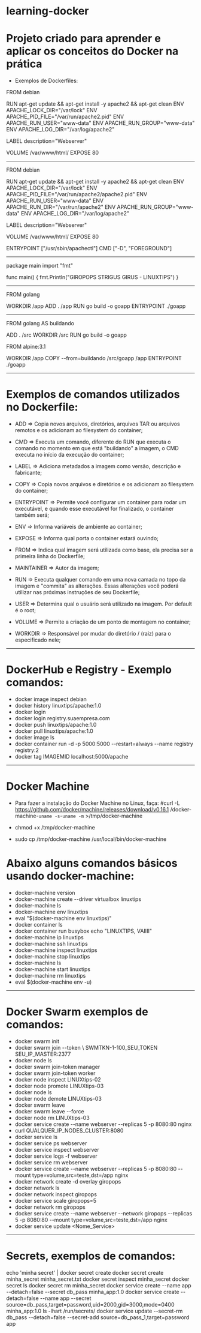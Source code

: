 # learning-docker

# Projeto criado para aprender e aplicar os conceitos do Docker na prática

- Exemplos de Dockerfiles:
 
 FROM debian

RUN apt-get update && apt-get install -y apache2 && apt-get clean
ENV APACHE_LOCK_DIR="/var/lock"
ENV APACHE_PID_FILE="/var/run/apache2.pid"
ENV APACHE_RUN_USER="www-data"
ENV APACHE_RUN_GROUP="www-data"
ENV APACHE_LOG_DIR="/var/log/apache2"

LABEL description="Webserver"

VOLUME /var/www/html/
EXPOSE 80

----------------------------------------------------------------------------------------------
FROM debian

RUN apt-get update && apt-get install -y apache2 && apt-get clean
ENV APACHE_LOCK_DIR="/var/lock"
ENV APACHE_PID_FILE="/var/run/apache2/apache2.pid"
ENV APACHE_RUN_USER="www-data"
ENV APACHE_RUN_DIR="/var/run/apache2"
ENV APACHE_RUN_GROUP="www-data"
ENV APACHE_LOG_DIR="/var/log/apache2"

LABEL description="Webserver"

VOLUME /var/www/html/
EXPOSE 80

ENTRYPOINT ["/usr/sbin/apachectl"]
CMD ["-D", "FOREGROUND"]

----------------------------------------------------------------------------------------------
package main
import "fmt"

func main() {
	fmt.Println("GIROPOPS STRIGUS GIRUS - LINUXTIPS")
}

----------------------------------------------------------------------------------------------
FROM golang

WORKDIR /app
ADD . /app
RUN go build -o goapp
ENTRYPOINT ./goapp

----------------------------------------------------------------------------------------------
FROM golang AS buildando

ADD . /src
WORKDIR /src
RUN go build -o goapp

FROM alpine:3.1

WORKDIR /app
COPY --from=buildando /src/goapp /app
ENTRYPOINT ./goapp

----------------------------------------------------------------------------------------------

# Exemplos de comandos utilizados no Dockerfile:

- ADD => Copia novos arquivos, diretórios, arquivos TAR ou arquivos remotos e os adicionam ao filesystem do container;

- CMD => Executa um comando, diferente do RUN que executa o comando no momento em que está "buildando" a imagem, o CMD executa no início da execução do container;

- LABEL => Adiciona metadados a imagem como versão, descrição e fabricante;

- COPY => Copia novos arquivos e diretórios e os adicionam ao filesystem do container;

- ENTRYPOINT => Permite você configurar um container para rodar um executável, e quando esse executável for finalizado, o container também será;

- ENV => Informa variáveis de ambiente ao container;

- EXPOSE => Informa qual porta o container estará ouvindo;

- FROM => Indica qual imagem será utilizada como base, ela precisa ser a primeira linha do Dockerfile;

- MAINTAINER => Autor da imagem; 

- RUN => Executa qualquer comando em uma nova camada no topo da imagem e "commita" as alterações. Essas alterações você poderá utilizar nas próximas instruções de seu Dockerfile;

- USER => Determina qual o usuário será utilizado na imagem. Por default é o root;

- VOLUME => Permite a criação de um ponto de montagem no container;

- WORKDIR => Responsável por mudar do diretório / (raiz) para o especificado nele;

----------------------------------------------------------------------------------------------

# DockerHub e Registry - Exemplo comandos: 

- docker image inspect debian
- docker history linuxtips/apache:1.0
- docker login
- docker login registry.suaempresa.com
- docker push linuxtips/apache:1.0
- docker pull linuxtips/apache:1.0
- docker image ls
- docker container run -d -p 5000:5000 --restart=always --name registry registry:2
- docker tag IMAGEMID localhost:5000/apache

----------------------------------------------------------------------------------------------

# Docker Machine
 - Para fazer a instalação do Docker Machine no Linux, faça:
 #curl -L https://github.com/docker/machine/releases/download/v0.16.1
/docker-machine-`uname -s`-`uname -m` >/tmp/docker-machine

- chmod +x /tmp/docker-machine 
- sudo cp /tmp/docker-machine /usr/local/bin/docker-machine

# Abaixo alguns comandos básicos usando docker-machine:

- docker-machine version
- docker-machine create --driver virtualbox linuxtips
- docker-machine ls
- docker-machine env linuxtips
- eval "$(docker-machine env linuxtips)"
- docker container ls
- docker container run busybox echo "LINUXTIPS, VAIIII"
- docker-machine ip linuxtips
- docker-machine ssh linuxtips
- docker-machine inspect linuxtips
- docker-machine stop linuxtips
- docker-machine ls 
- docker-machine start linuxtips
- docker-machine rm linuxtips
- eval $(docker-machine env -u)

----------------------------------------------------------------------------------------------

# Docker Swarm exemplos de comandos:

- docker swarm init
- docker swarm join --token \ SWMTKN-1-100_SEU_TOKEN SEU_IP_MASTER:2377
- docker node ls
- docker swarm join-token manager
- docker swarm join-token worker
- docker node inspect LINUXtips-02
- docker node promote LINUXtips-03
- docker node ls
- docker node demote LINUXtips-03
- docker swarm leave
- docker swarm leave --force
- docker node rm LINUXtips-03
- docker service create --name webserver --replicas 5 -p 8080:80  nginx
- curl QUALQUER_IP_NODES_CLUSTER:8080
- docker service ls
- docker service ps webserver
- docker service inspect webserver
- docker service logs -f webserver
- docker service rm webserver
- docker service create --name webserver --replicas 5 -p 8080:80 --mount type=volume,src=teste,dst=/app  nginx
- docker network create -d overlay giropops
- docker network ls
- docker network inspect giropops
- docker service scale giropops=5
- docker network rm giropops
- docker service create --name webserver --network giropops --replicas 5 -p 8080:80 --mount type=volume,src=teste,dst=/app  nginx
- docker service update <OPCOES> <Nome_Service> 
----------------------------------------------------------------------------------------------

# Secrets, exemplos de comandos:

echo 'minha secret' | docker secret create 
docker secret create minha_secret minha_secret.txt
docker secret inspect minha_secret
docker secret ls
docker secret rm minha_secret
docker service create --name app --detach=false --secret db_pass  minha_app:1.0
docker service create --detach=false --name app --secret source=db_pass,target=password,uid=2000,gid=3000,mode=0400 minha_app:1.0
ls -lhart /run/secrets/
docker service update --secret-rm db_pass --detach=false --secret-add source=db_pass_1,target=password app






 	
 	
